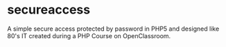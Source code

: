 # secureaccess
A simple secure access protected by password in PHP5 and designed like 80's IT created during a PHP Course on OpenClassroom.
